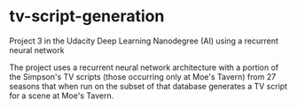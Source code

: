 # tv-script-generation
Project 3 in the Udacity Deep Learning Nanodegree (AI) using a recurrent neural network

The project uses a recurrent neural network architecture with a portion of the Simpson's TV scripts (those occurring only at Moe's Tavern) from 27 seasons that when run on the subset of that database generates a TV script for a scene at Moe's Tavern.
